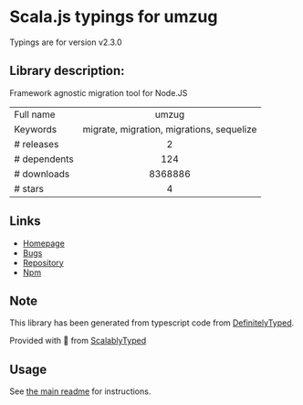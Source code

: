 
# Scala.js typings for umzug

Typings are for version v2.3.0

## Library description:
Framework agnostic migration tool for Node.JS

|                    |                 |
| ------------------ | :-------------: |
| Full name          | umzug |
| Keywords           | migrate, migration, migrations, sequelize |
| # releases         | 2 |
| # dependents       | 124 |
| # downloads        | 8368886 |
| # stars            | 4 |

## Links
- [Homepage](https://github.com/sequelize/umzug)
- [Bugs](https://github.com/sequelize/umzug/issues)
- [Repository](https://github.com/sequelize/umzug)
- [Npm](https://www.npmjs.com/package/umzug)
    


## Note
This library has been generated from typescript code from [DefinitelyTyped](https://definitelytyped.org).

Provided with :purple_heart: from [ScalablyTyped](https://github.com/oyvindberg/ScalablyTyped)

## Usage
See [the main readme](../../readme.md) for instructions.


